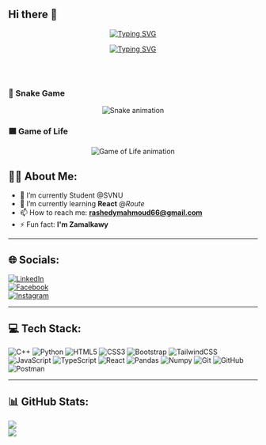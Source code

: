 ## Hi there 👋


 
 <p align="center">
  <a href="https://git.io/typing-svg">
    <img src="https://readme-typing-svg.herokuapp.com?font=Fira+Code&size=28&pause=1000&color=FF5733&center=true&vCenter=true&width=500&lines=I'm+Mahmoud+Rashedy&repeat=true" alt="Typing SVG" />
  </a>
</p>

<p align="center">
  <a href="https://git.io/typing-svg">
    <img src="https://readme-typing-svg.herokuapp.com?font=Fira+Code&size=28&pause=1000&color=00FFFF&center=true&vCenter=true&width=500&lines=FrontEnd+Developer&repeat=true" alt="Typing SVG" />
  </a>
</p>
<br><br>

### 🐍 Snake Game
<p align="center">
  <img src="https://github.com/AlRashedy17/AlRashedy17/blob/output/dist/snake.svg" alt="Snake animation" />
</p>

### 🟩 Game of Life
<p align="center">
  <img src="https://github.com/AlRashedy17/AlRashedy17/blob/output/dist/gameoflife.svg" alt="Game of Life animation" />
</p>

## 👨‍💻 About Me:
- 🔭 I’m currently Student @SVNU
- 🌱 I’m currently learning **React** @*Route*   
- 📫 How to reach me: **rashedymahmoud66@gmail.com**  
- ⚡ Fun fact: **I'm Zamalkawy**  

---

## 🌐 Socials:
[![LinkedIn](https://img.shields.io/badge/LinkedIn-%230077B5.svg?logo=linkedin&logoColor=white)](https://www.linkedin.com/in/mahmoud-alrashedy-29a8442a7/)  
[![Facebook](https://img.shields.io/badge/Facebook-%231877F2.svg?logo=Facebook&logoColor=white)](https://www.facebook.com/mahmoud.rashedy.528982)  
[![Instagram](https://img.shields.io/badge/Instagram-%23E4405F.svg?logo=Instagram&logoColor=white)](https://www.instagram.com/mahmoud_rashedy17/)  

---

## 💻 Tech Stack:
 
![C++](https://img.shields.io/badge/c++-%2300599C.svg?style=for-the-badge&logo=c%2B%2B&logoColor=white)
![Python](https://img.shields.io/badge/python-3670A0?style=for-the-badge&logo=python&logoColor=ffdd54)
![HTML5](https://img.shields.io/badge/html5-%23E34F26.svg?style=for-the-badge&logo=html5&logoColor=white)
![CSS3](https://img.shields.io/badge/css3-%231572B6.svg?style=for-the-badge&logo=css3&logoColor=white)
![Bootstrap](https://img.shields.io/badge/bootstrap-%238511FA.svg?style=for-the-badge&logo=bootstrap&logoColor=white)
![TailwindCSS](https://img.shields.io/badge/tailwindcss-%2338B2AC.svg?style=for-the-badge&logo=tailwind-css&logoColor=white)
![JavaScript](https://img.shields.io/badge/javascript-%23323330.svg?style=for-the-badge&logo=javascript&logoColor=%23F7DF1E)
![TypeScript](https://img.shields.io/badge/typescript-%23007ACC.svg?style=for-the-badge&logo=typescript&logoColor=white)
![React](https://img.shields.io/badge/react-%2320232a.svg?style=for-the-badge&logo=react&logoColor=%2361DAFB)
![Pandas](https://img.shields.io/badge/pandas-%23150458.svg?style=for-the-badge&logo=pandas&logoColor=white)
![Numpy](https://img.shields.io/badge/numpy-%23013243.svg?style=for-the-badge&logo=numpy&logoColor=white)
![Git](https://img.shields.io/badge/git-%23F05033.svg?style=for-the-badge&logo=git&logoColor=white)
![GitHub](https://img.shields.io/badge/github-%23121011.svg?style=for-the-badge&logo=github&logoColor=white)
![Postman](https://img.shields.io/badge/postman-%23FF6C37.svg?style=for-the-badge&logo=postman&logoColor=white)


---

## 📊 GitHub Stats:
![](https://github-readme-stats.vercel.app/api?username=AlRashedy17&show_icons=true&theme=dark)  
![](https://github-readme-stats.vercel.app/api/top-langs/?username=AlRashedy17&layout=compact&theme=dark)  
